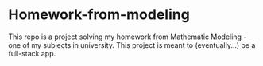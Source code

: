 # Homework-from-modeling
This repo is a project solving my homework from Mathematic Modeling - one of my subjects in university. This project is meant to (eventually...) be a full-stack app.

